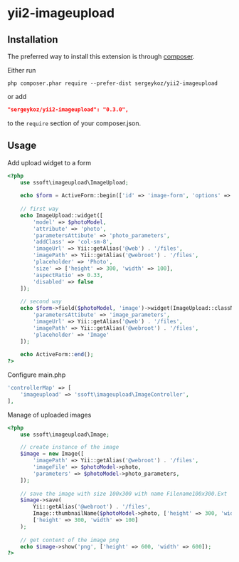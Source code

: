 # yii2-imageupload

Installation
------------

The preferred way to install this extension is through [composer](http://getcomposer.org/download/).

Either run

```
php composer.phar require --prefer-dist sergeykoz/yii2-imageupload
```

or add

```json
"sergeykoz/yii2-imageupload": "0.3.0",
```

to the `require` section of your composer.json.

Usage
---------------------

Add upload widget to a form
```php
<?php
    use ssoft\imageupload\ImageUpload;    
    
    echo $form = ActiveForm::begin(['id' => 'image-form', 'options' => ['enctype'=>'multipart/form-data']]);
    
    // first way
    echo ImageUpload::widget([
        'model' => $photoModel,
        'attribute' => 'photo',
        'parametersAttibute' => 'photo_parameters',
        'addClass' => 'col-sm-8',
        'imageUrl' => Yii::getAlias('@web') . '/files',
        'imagePath' => Yii::getAlias('@webroot') . '/files',
        'placeholder' => 'Photo',
        'size' => ['height' => 300, 'width' => 100],    
        'aspectRatio' => 0.33,
        'disabled' => false
    ]);
        
    // second way
    echo $form->field($photoModel, 'image')->widget(ImageUpload::className(), [
        'parametersAttibute' => 'image_parameters',
        'imageUrl' => Yii::getAlias('@web') . '/files',
        'imagePath' => Yii::getAlias('@webroot') . '/files',
        'placeholder' => 'Image'
    ]);
    
    echo ActiveForm::end();
?>
```

Configure main.php
```php
'controllerMap' => [            
    'imageupload' => 'ssoft\imageupload\ImageController',
],
```

Manage of uploaded images
```php
<?php
    use ssoft\imageupload\Image;

    // create instance of the image
    $image = new Image([
        'imagePath' => Yii::getAlias('@webroot') . '/files',
        'imageFile' => $photoModel->photo,
        'parameters' => $photoModel->photo_parameters,
    ]);
    
    // save the image with size 100x300 with name Filename100x300.Ext
    $image->save(
        Yii::getAlias('@webroot') . '/files',
        Image::thumbnailName($photoModel->photo, ['height' => 300, 'width' => 100]), 
        ['height' => 300, 'width' => 100]
    );
    
    // get content of the image png
    echo $image->show('png', ['height' => 600, 'width' => 600]);
?>
```





